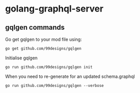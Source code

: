 # golang-graphql-server

## gqlgen commands

Go get gqlgen to your mod file using:

```
go get github.com/99designs/gqlgen
```

Initialise gqlgen
```
go run github.com/99designs/gqlgen init

```

When you need to re-generate for an updated schema.graphql
```
go run github.com/99designs/gqlgen --verbose

```

